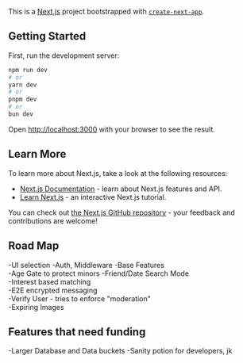 This is a [Next.js](https://nextjs.org) project bootstrapped with [`create-next-app`](https://github.com/vercel/next.js/tree/canary/packages/create-next-app).

## Getting Started

First, run the development server:

```bash
npm run dev
# or
yarn dev
# or
pnpm dev
# or
bun dev
```

Open [http://localhost:3000](http://localhost:3000) with your browser to see the result.


## Learn More

To learn more about Next.js, take a look at the following resources:

- [Next.js Documentation](https://nextjs.org/docs) - learn about Next.js features and API.
- [Learn Next.js](https://nextjs.org/learn) - an interactive Next.js tutorial.

You can check out [the Next.js GitHub repository](https://github.com/vercel/next.js) - your feedback and contributions are welcome!


## Road Map

-UI selection
-Auth, Middleware
-Base Features  
    -Age Gate to protect minors 
    -Friend/Date Search Mode    
    -Interest based matching    
    -E2E encrypted messaging    
    -Verify User - tries to enforce "moderation"    
    -Expiring Images    


## Features that need funding

-Larger Database and Data buckets
-Sanity potion for developers, jk